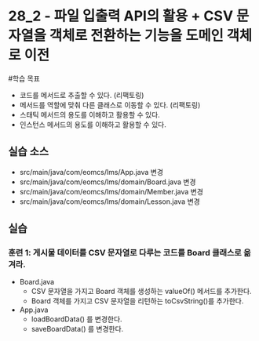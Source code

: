 # 28_2 - 파일 입출력 API의 활용 + CSV 문자열을 객체로 전환하는 기능을 도메인 객체로 이전

#학습 목표

- 코드를 메서드로 추출할 수 있다. (리팩토링)
- 메서드를 역할에 맞춰 다른 클래스로 이동할 수 있다. (리팩토링)
- 스태틱 메서드의 용도를 이해하고 활용할 수 있다.
- 인스턴스 메서드의 용도를 이해하고 활용할 수 있다. 
  
## 실습 소스

- src/main/java/com/eomcs/lms/App.java 변경
- src/main/java/com/eomcs/lms/domain/Board.java 변경
- src/main/java/com/eomcs/lms/domain/Member.java 변경
- src/main/java/com/eomcs/lms/domain/Lesson.java 변경
  
## 실습

### 훈련 1: 게시물 데이터를 CSV 문자열로 다루는 코드를 Board 클래스로 옮겨라. 

- Board.java
    - CSV 문자열을 가지고 Board 객체를 생성하는 valueOf() 메서드를 추가한다.
    - Board 객체를 가지고 CSV 문자열을 리턴하는 toCsvString()를 추가한다. 
- App.java
    - loadBoardData() 를 변경한다.
    - saveBoardData() 를 변경한다.